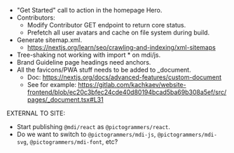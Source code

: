 - "Get Started" call to action in the homepage Hero.
- Contributors:
  - Modify Contributor GET endpoint to return core status.
  - Prefetch all user avatars and cache on file system during build.
- Generate sitemap.xml.
  - https://nextjs.org/learn/seo/crawling-and-indexing/xml-sitemaps
- Tree-shaking not working with import * on mdi/js.
- Brand Guideline page headings need anchors.
- All the favicons/PWA stuff needs to be added to _document.
  - Doc: https://nextjs.org/docs/advanced-features/custom-document
  - See for example: https://gitlab.com/kachkaev/website-frontend/blob/ec20c3bfec24cde40d80194bcad5ba69b308a5ef/src/pages/_document.tsx#L31

EXTERNAL TO SITE:
- Start publishing `@mdi/react` as `@pictogrammers/react`.
- Do we want to switch to `@pictogrammers/mdi-js`, `@pictogrammers/mdi-svg`, `@pictogrammers/mdi-font`, etc?
